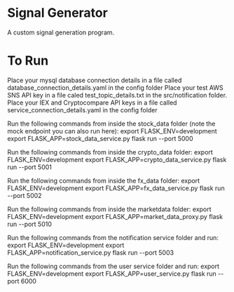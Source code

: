 # Signal Generator
A custom signal generation program.
# To Run
Place your mysql database connection details in a file called database\_connection\_details.yaml in the config folder
Place your test AWS SNS API key in a file caled test\_topic\_details.txt in the src/notification folder.
Place your IEX and Cryptocompare API keys in a file called service\_connection\_details.yaml in the config folder

Run the following commands from inside the stock\_data folder (note the mock endpoint you can also run here):
export FLASK\_ENV=development
export FLASK\_APP=stock\_data\_service.py
flask run --port 5000

Run the following commands from inside the crypto\_data folder:
export FLASK\_ENV=development
export FLASK\_APP=crypto\_data\_service.py
flask run --port 5001

Run the following commands from inside the fx\_data folder:
export FLASK\_ENV=development
export FLASK\_APP=fx\_data\_service.py
flask run --port 5002

Run the following commands from inside the marketdata folder:
export FLASK\_ENV=development
export FLASK\_APP=market\_data\_proxy.py
flask run --port 5010

Run the following commands from the notification service folder and run:
export FLASK\_ENV=development
export FLASK\_APP=notification\_service.py
flask run --port 5003

Run the following commands from the user service folder and run:
export FLASK\_ENV=development
export FLASK\_APP=user\_service.py
flask run --port 6000

